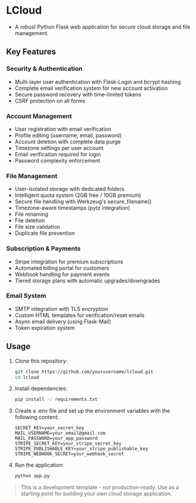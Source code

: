 # LCloud
- A robust Python Flask web application for secure cloud storage and file management.

## Key Features  
### Security & Authentication  
- Multi-layer user authentication with Flask-Login and bcrypt hashing  
- Complete email verification system for new account activation  
- Secure password recovery with time-limited tokens  
- CSRF protection on all forms

### Account Management
- User registration with email verification
- Profile editing (username, email, password)
- Account deletion with complete data purge
- Timezone settings per user account
- Email verification required for login
- Password complexity enforcement

### File Management  
- User-isolated storage with dedicated folders  
- Intelligent quota system (2GB free / 10GB premium)  
- Secure file handling with Werkzeug's secure_filename()  
- Timezone-aware timestamps (pytz integration)
- File renaming
- File deletion
- File size validation
- Duplicate file prevention

### Subscription & Payments  
- Stripe integration for premium subscriptions  
- Automated billing portal for customers  
- Webhook handling for payment events  
- Tiered storage plans with automatic upgrades/downgrades  

### Email System  
- SMTP integration with TLS encryption  
- Custom HTML templates for verification/reset emails  
- Async email delivery (using Flask-Mail)
- Token expiration system

## Usage
1. Clone this repository:
    ```bash
    git clone https://github.com/yourusername/lcloud.git
    cd lcloud
    ```
2. Install dependencies:
    ```bash
    pip install -r requirements.txt
    ```
3. Create a .env file and set up the environment variables with the following content:
    ```
    SECRET_KEY=your_secret_key
    MAIL_USERNAME=your_email@gmail.com
    MAIL_PASSWORD=your_app_password
    STRIPE_SECRET_KEY=your_stripe_secret_key
    STRIPE_PUBLISHABLE_KEY=your_stripe_publishable_key
    STRIPE_WEBHOOK_SECRET=your_webhook_secret
    ```
4. Run the application:
    ```bash
    python app.py
    ```
    
> This is a development template - not production-ready. Use as a starting point for building your own cloud storage application.
